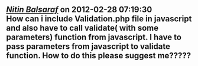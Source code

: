 *[Nitin Balsaraf]()* on 2012-02-28 07:19:30  
How can i include Validation.php file in javascript and also have to call validate( with some parameters) function from javascript. I have to pass parameters from javascript to validate function.
How to do this please suggest me?????
---------------------------------------
